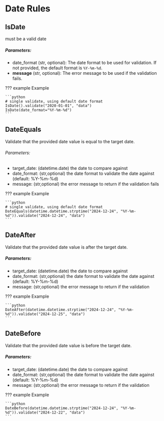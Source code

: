 # Date Rules

## IsDate

must be a valid date

##### Parameters:

- date_format (str, optional): The date format to be used for validation. If not provided, the default format is `%Y-%m-%d`.
- **message** (str, optional): The error message to be used if the validation fails.

??? example Example

    ```python
    # single validate, using default date format
    IsDate().validate("2020-01-01", "data")
    IsDate(date_format="%Y-%m-%d")
    ```

## DateEquals

Validate that the provided date value is equal to the target date.

###### Parameters:

- target_date: (datetime.date) the date to compare against
- date_format: (str,optional) the date format to validate the date against (default: %Y-%m-%d)
- message: (str,optional) the error message to return if the validation fails

??? example Example

    ```python
    # single validate, using default date format
    DateEquals(datetime.datetime.strptime("2024-12-24", "%Y-%m-%d")).validate("2024-12-24", "data")
    ```

## DateAfter

Validate that the provided date value is after the target date.

##### Parameters:

- target_date: (datetime.date) the date to compare against
- date_format: (str,optional) the date format to validate the date against (default: %Y-%m-%d)
- message: (str,optional) the error message to return if the validation

??? example Example

    ```python
    DateAfter(datetime.datetime.strptime("2024-12-24", "%Y-%m-%d")).validate("2024-12-25", "data")
    ```

## DateBefore

Validate that the provided date value is before the target date.

##### Parameters:

- target_date: (datetime.date) the date to compare against
- date_format: (str,optional) the date format to validate the date against (default: %Y-%m-%d)
- message: (str,optional) the error message to return if the validation

??? example Example

    ```python
    DateBefore(datetime.datetime.strptime("2024-12-24", "%Y-%m-%d")).validate("2024-12-22", "data")
    ```
